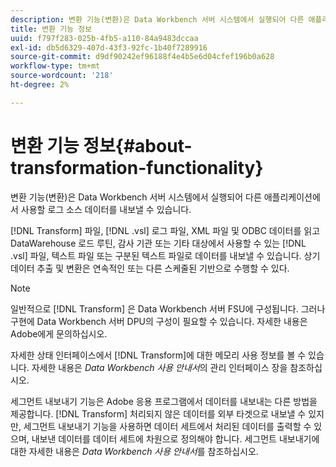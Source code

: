 ```yaml
---
description: 변환 기능(변환)은 Data Workbench 서버 시스템에서 실행되어 다른 애플리케이션에서 사용할 로그 소스 데이터를 내보낼 수 있습니다.
title: 변환 기능 정보
uuid: f797f283-025b-4fb5-a110-84a9483dccaa
exl-id: db5d6329-407d-43f3-92fc-1b40f7289916
source-git-commit: d9df90242ef96188f4e4b5e6d04cfef196b0a628
workflow-type: tm+mt
source-wordcount: '218'
ht-degree: 2%

---
```


# 변환 기능 정보{#about-transformation-functionality}

변환 기능(변환)은 Data Workbench 서버 시스템에서 실행되어 다른 애플리케이션에서 사용할 로그 소스 데이터를 내보낼 수 있습니다.

[!DNL Transform] 파일,  [!DNL .vsl] 로그 파일, XML 파일 및 ODBC 데이터를 읽고 DataWarehouse 로드 루틴, 감사 기관 또는 기타 대상에서 사용할 수 있는  [!DNL .vsl] 파일, 텍스트 파일 또는 구분된 텍스트 파일로 데이터를 내보낼 수 있습니다. 상기 데이터 추출 및 변환은 연속적인 또는 다른 스케줄된 기반으로 수행할 수 있다.

>[!NOTE]
>
>일반적으로 [!DNL Transform] 은 Data Workbench 서버 FSU에 구성됩니다. 그러나 구현에 Data Workbench 서버 DPU의 구성이 필요할 수 있습니다. 자세한 내용은 Adobe에게 문의하십시오.

자세한 상태 인터페이스에서 [!DNL Transform]에 대한 메모리 사용 정보를 볼 수 있습니다. 자세한 내용은 *Data Workbench 사용 안내서*&#x200B;의 관리 인터페이스 장을 참조하십시오.

세그먼트 내보내기 기능은 Adobe 응용 프로그램에서 데이터를 내보내는 다른 방법을 제공합니다. [!DNL Transform] 처리되지 않은 데이터를 외부 타겟으로 내보낼 수 있지만, 세그먼트 내보내기 기능을 사용하면 데이터 세트에서 처리된 데이터를 출력할 수 있으며, 내보낸 데이터를 데이터 세트에 차원으로 정의해야 합니다. 세그먼트 내보내기에 대한 자세한 내용은 *Data Workbench 사용 안내서*&#x200B;를 참조하십시오.
